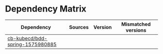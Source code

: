 # Dependency Matrix

Dependency | Sources | Version | Mismatched versions
---------- | ------- | ------- | -------------------
[cb-kubecd/bdd-spring-1575980885](https://github.com/cb-kubecd/bdd-spring-1575980885.git) |  | []() | 
